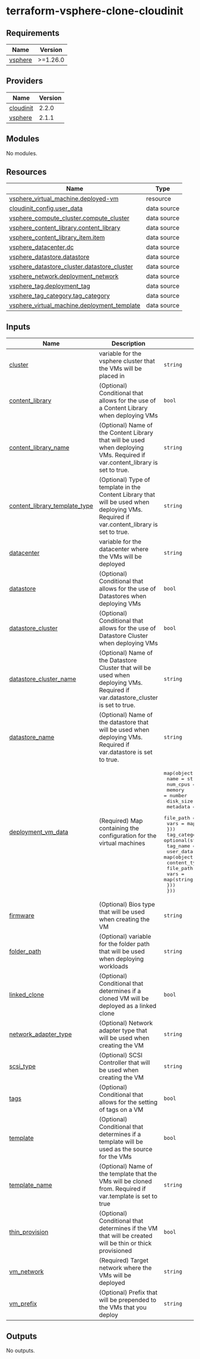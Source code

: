 # terraform-vsphere-clone-cloudinit

<!-- BEGINNING OF PRE-COMMIT-TERRAFORM DOCS HOOK -->
## Requirements

| Name | Version |
|------|---------|
| <a name="requirement_vsphere"></a> [vsphere](#requirement\_vsphere) | >=1.26.0 |

## Providers

| Name | Version |
|------|---------|
| <a name="provider_cloudinit"></a> [cloudinit](#provider\_cloudinit) | 2.2.0 |
| <a name="provider_vsphere"></a> [vsphere](#provider\_vsphere) | 2.1.1 |

## Modules

No modules.

## Resources

| Name | Type |
|------|------|
| [vsphere_virtual_machine.deployed-vm](https://registry.terraform.io/providers/hashicorp/vsphere/latest/docs/resources/virtual_machine) | resource |
| [cloudinit_config.user_data](https://registry.terraform.io/providers/hashicorp/cloudinit/latest/docs/data-sources/config) | data source |
| [vsphere_compute_cluster.compute_cluster](https://registry.terraform.io/providers/hashicorp/vsphere/latest/docs/data-sources/compute_cluster) | data source |
| [vsphere_content_library.content_library](https://registry.terraform.io/providers/hashicorp/vsphere/latest/docs/data-sources/content_library) | data source |
| [vsphere_content_library_item.item](https://registry.terraform.io/providers/hashicorp/vsphere/latest/docs/data-sources/content_library_item) | data source |
| [vsphere_datacenter.dc](https://registry.terraform.io/providers/hashicorp/vsphere/latest/docs/data-sources/datacenter) | data source |
| [vsphere_datastore.datastore](https://registry.terraform.io/providers/hashicorp/vsphere/latest/docs/data-sources/datastore) | data source |
| [vsphere_datastore_cluster.datastore_cluster](https://registry.terraform.io/providers/hashicorp/vsphere/latest/docs/data-sources/datastore_cluster) | data source |
| [vsphere_network.deployment_network](https://registry.terraform.io/providers/hashicorp/vsphere/latest/docs/data-sources/network) | data source |
| [vsphere_tag.deployment_tag](https://registry.terraform.io/providers/hashicorp/vsphere/latest/docs/data-sources/tag) | data source |
| [vsphere_tag_category.tag_category](https://registry.terraform.io/providers/hashicorp/vsphere/latest/docs/data-sources/tag_category) | data source |
| [vsphere_virtual_machine.deployment_template](https://registry.terraform.io/providers/hashicorp/vsphere/latest/docs/data-sources/virtual_machine) | data source |

## Inputs

| Name | Description | Type | Default | Required |
|------|-------------|------|---------|:--------:|
| <a name="input_cluster"></a> [cluster](#input\_cluster) | variable for the vsphere cluster that the VMs will be placed in | `string` | n/a | yes |
| <a name="input_content_library"></a> [content\_library](#input\_content\_library) | (Optional) Conditional that allows for the use of a Content Library when deploying VMs | `bool` | `false` | no |
| <a name="input_content_library_name"></a> [content\_library\_name](#input\_content\_library\_name) | (Optional) Name of the Content Library that will be used when deploying VMs. Required if var.content\_library is set to true. | `string` | `""` | no |
| <a name="input_content_library_template_type"></a> [content\_library\_template\_type](#input\_content\_library\_template\_type) | (Optional) Type of template in the Content Library that will be used when deploying VMs. Required if var.content\_library is set to true. | `string` | `""` | no |
| <a name="input_datacenter"></a> [datacenter](#input\_datacenter) | variable for the datacenter where the VMs will be deployed | `string` | n/a | yes |
| <a name="input_datastore"></a> [datastore](#input\_datastore) | (Optional) Conditional that allows for the use of Datastores when deploying VMs | `bool` | `true` | no |
| <a name="input_datastore_cluster"></a> [datastore\_cluster](#input\_datastore\_cluster) | (Optional) Conditional that allows for the use of Datastore Cluster when deploying VMs | `bool` | `false` | no |
| <a name="input_datastore_cluster_name"></a> [datastore\_cluster\_name](#input\_datastore\_cluster\_name) | (Optional) Name of the Datastore Cluster that will be used when deploying VMs. Required if var.datastore\_cluster is set to true. | `string` | `""` | no |
| <a name="input_datastore_name"></a> [datastore\_name](#input\_datastore\_name) | (Optional) Name of the datastore that will be used when deploying VMs. Required if var.datastore is set to true. | `string` | `""` | no |
| <a name="input_deployment_vm_data"></a> [deployment\_vm\_data](#input\_deployment\_vm\_data) | (Required) Map containing the configuration for the virtual machines | <pre>map(object({<br>    name      = string<br>    num_cpus  = number<br>    memory    = number<br>    disk_size = number<br>    metadata = list(object({<br>      file_path = string<br>      vars      = map(string)<br>    }))<br>    tag_category = optional(string)<br>    tag_name     = optional(string)<br>    user_data = map(object({<br>      content_type = string<br>      file_path    = string<br>      vars         = map(string)<br>    }))<br>  }))</pre> | n/a | yes |
| <a name="input_firmware"></a> [firmware](#input\_firmware) | (Optional) Bios type that will be used when creating the VM | `string` | `""` | no |
| <a name="input_folder_path"></a> [folder\_path](#input\_folder\_path) | (Optional) variable for the folder path that will be used when deploying workloads | `string` | `""` | no |
| <a name="input_linked_clone"></a> [linked\_clone](#input\_linked\_clone) | (Optional) Conditional that determines if a cloned VM will be deployed as a linked clone | `bool` | `false` | no |
| <a name="input_network_adapter_type"></a> [network\_adapter\_type](#input\_network\_adapter\_type) | (Optional) Network adapter type  that will be used when creating the VM | `string` | `""` | no |
| <a name="input_scsi_type"></a> [scsi\_type](#input\_scsi\_type) | (Optional) SCSI Controller that will be used when creating the VM | `string` | `""` | no |
| <a name="input_tags"></a> [tags](#input\_tags) | (Optional) Conditional that allows for the setting of tags on a VM | `bool` | `false` | no |
| <a name="input_template"></a> [template](#input\_template) | (Optional) Conditional that determines if a template will be used as the source for the VMs | `bool` | `true` | no |
| <a name="input_template_name"></a> [template\_name](#input\_template\_name) | (Optional) Name of the template that the VMs will be cloned from. Required if var.template is set to true | `string` | `""` | no |
| <a name="input_thin_provision"></a> [thin\_provision](#input\_thin\_provision) | (Optional) Conditional that determines if  the VM that will be created will be thin or thick provisioned | `bool` | `true` | no |
| <a name="input_vm_network"></a> [vm\_network](#input\_vm\_network) | (Required) Target network where the VMs will be deployed | `string` | n/a | yes |
| <a name="input_vm_prefix"></a> [vm\_prefix](#input\_vm\_prefix) | (Optional) Prefix that will be prepended to the VMs that you deploy | `string` | `""` | no |

## Outputs

No outputs.
<!-- END OF PRE-COMMIT-TERRAFORM DOCS HOOK -->
